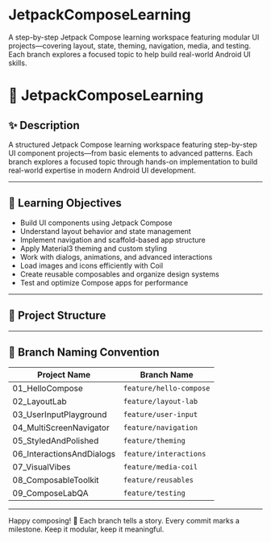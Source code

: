 # JetpackComposeLearning
A step-by-step Jetpack Compose learning workspace featuring modular UI projects—covering layout, state, theming, navigation, media, and testing. Each branch explores a focused topic to help build real-world Android UI skills.

# 🚀 JetpackComposeLearning

## ✨ Description
A structured Jetpack Compose learning workspace featuring step-by-step UI component projects—from basic elements to advanced patterns. Each branch explores a focused topic through hands-on implementation to build real-world expertise in modern Android UI development.

---

## 🎯 Learning Objectives
- Build UI components using Jetpack Compose
- Understand layout behavior and state management
- Implement navigation and scaffold-based app structure
- Apply Material3 theming and custom styling
- Work with dialogs, animations, and advanced interactions
- Load images and icons efficiently with Coil
- Create reusable composables and organize design systems
- Test and optimize Compose apps for performance

---

## 📂 Project Structure


---

## 🌿 Branch Naming Convention

| Project Name              | Branch Name              |
|--------------------------|--------------------------|
| 01_HelloCompose           | `feature/hello-compose`  |
| 02_LayoutLab              | `feature/layout-lab`     |
| 03_UserInputPlayground    | `feature/user-input`     |
| 04_MultiScreenNavigator   | `feature/navigation`     |
| 05_StyledAndPolished      | `feature/theming`        |
| 06_InteractionsAndDialogs | `feature/interactions`   |
| 07_VisualVibes            | `feature/media-coil`     |
| 08_ComposableToolkit      | `feature/reusables`      |
| 09_ComposeLabQA           | `feature/testing`        |

---

Happy composing! 🧵 Each branch tells a story. Every commit marks a milestone. Keep it modular, keep it meaningful.  

